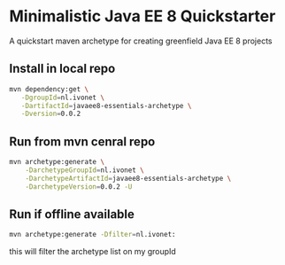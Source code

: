 # Minimalistic Java EE 8 Quickstarter

A quickstart maven archetype for creating greenfield Java EE 8 projects


## Install in local repo

```bash
mvn dependency:get \
   -DgroupId=nl.ivonet \
   -DartifactId=javaee8-essentials-archetype \
   -Dversion=0.0.2
```

## Run from mvn cenral repo

```bash
mvn archetype:generate \
    -DarchetypeGroupId=nl.ivonet \
    -DarchetypeArtifactId=javaee8-essentials-archetype \
    -DarchetypeVersion=0.0.2 -U
```

## Run if offline available

```bash
mvn archetype:generate -Dfilter=nl.ivonet:
```

this will filter the archetype list on my groupId